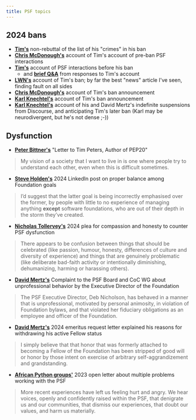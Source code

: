 ```yaml
---
title: PSF topics
---
```


## 2024 bans

- [**Tim's**](silly) non-rebuttal of the list of his "crimes" in his ban
- [**Chris McDonough's**](https://chrismcdonough.substack.com/p/ban-transparency-from-tim-peters) account of Tim's account of pre-ban PSF interactions
- [**Tim's**](ban) account of PSF interactions before his ban
  - and [**brief Q&A**](ban_qa) from responses to Tim's account
- [**LWN's**](https://lwn.net/Articles/988894/) account of Tim's ban; by far the best "news" article I've seen, finding fault on all sides
- [**Chris McDonough's**](https://chrismcdonough.substack.com/p/the-shameful-defenestration-of-tim) account of Tim's ban announcement
- [**Karl Knechtel's**](https://zahlman.github.io/politics/the-psf/2024/08/10/open-letter-psf-coc-wg-addendum-1-tim-peters.html) account of Tim's ban announcement
- [**Karl Knechtel's**](https://zahlman.github.io/politics/the-psf/2024/07/31/an-open-letter-to-the-psf-coc-wg.html) account of his and David Mertz's indefinite suspensions from Discourse, and anticipating Tim's later ban (Karl may be neurodivergent, but he's not dense ;-))

## Dysfunction

- [**Peter Bittner's**](https://painless.software/letter-to-tim-peters-author-of-pep20) "Letter to Tim Peters, Author of PEP20"
>  My vision of a society that I want to live in is one where people try to understand each other, even when this is difficult sometimes. 
- [**Steve Holden's**](https://www.linkedin.com/posts/holdenweb_psf-coc-banishment-activity-7248238831806595072-sPbY) 2024 LinkedIn post on proper balance among Foundation goals
> I’d suggest that the latter goal is being incorrectly emphasised over the former, by people with little to no experience of managing anything **except** software foundations, who are out of their depth in the storm they’ve created.
- [**Nicholas Tollervey's**](https://ntoll.org/article/psf-woe) 2024 plea for compassion and honesty to counter PSF dysfunction
> There appears to be confusion between things that should be celebrated (like passion, humour, honesty, differences of culture and diversity of experience) and things that are genuinely problematic (like deliberate bad-faith activity or intentionally diminishing, dehumanizing, harming or harassing others).
- [**David Mertz's**](https://gnosis.cx/publish/ED-CoC-complaint) Complaint to the PSF Board and CoC WG about unprofessional behavior by the Executive Director of the Foundation
> The PSF Executive Director, Deb Nicholson, has behaved in a manner that is unprofessional, motivated by personal animosity, in violation of Foundation bylaws, and that violated her fiduciary obligations as an employee and officer of the Foundation.
- [**David Mertz's**](https://gnosis.cx/publish/Emeritus) 2024 emeritus request letter explained his reasons for withdrawing his active Fellow status
> I simply believe that that honor that was formerly attached to becoming a Fellow of the Foundation has been stripped of good will or honor by those intent on exercise of arbitrary self-aggrandizement and grandstanding.
- [**African Python groups'**](https://pythonafrica.blogspot.com/2023/12/an-open-letter-to-python-software_5.html) 2023 open letter about multiple problems working with the PSF
> More recent experiences have left us feeling hurt and angry. We hear voices, openly and confidently raised within the PSF, that denigrate us and our communities, that dismiss our experiences, that doubt our values, and harm us materially.
